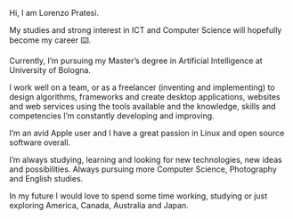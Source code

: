 Hi, I am Lorenzo Pratesi.

My studies and strong interest in ICT and Computer Science will hopefully become my career :keyboard:.

Currently, I’m pursuing my Master’s degree in Artificial Intelligence at University of Bologna.

I work well on a team, or as a freelancer (inventing and implementing) to design algorithms, frameworks and create desktop applications, websites and web services using the tools available and the knowledge, skills and competencies I’m constantly developing and improving.

I’m an avid Apple user and I have a great passion in Linux and open source software overall.

I’m always studying, learning and looking for new technologies, new ideas and possibilities. Always pursuing more Computer Science, Photography and English studies.

In my future I would love to spend some time working, studying or just exploring America, Canada, Australia and Japan.